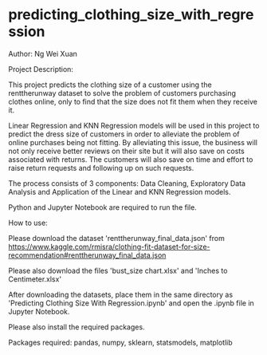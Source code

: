 # predicting_clothing_size_with_regression
Author: Ng Wei Xuan

Project Description:

This project predicts the clothing size of a customer using the renttherunway dataset to solve the problem of customers purchasing clothes online, only to find that the size does not fit them when they receive it.

Linear Regression and KNN Regression models will be used in this project to predict the dress size of customers in order to alleviate the problem of online purchases being not fitting. By alleviating this issue, the business will not only receive better reviews on their site but it will also save on costs associated with returns. The customers will also save on time and effort to raise return requests and following up on such requests.

The process consists of 3 components: Data Cleaning, Exploratory Data Analysis and Application of the Linear and KNN Regression models.

Python and Jupyter Notebook are required to run the file.

How to use:

Please download the dataset 'renttherunway_final_data.json' from https://www.kaggle.com/rmisra/clothing-fit-dataset-for-size-recommendation#renttherunway_final_data.json

Please also download the files 'bust_size chart.xlsx' and 'Inches to Centimeter.xlsx'

After downloading the datasets, place them in the same directory as 'Predicting Clothing Size With Regression.ipynb' and open the .ipynb file in Jupyter Notebook.

Please also install the required packages. 

Packages required:
pandas, numpy, sklearn, statsmodels, matplotlib

